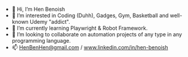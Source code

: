 - 👋 Hi, I’m Hen Benoish
- 👀 I’m interested in Coding (Duhh), Gadges, Gym, Basketball and well-known Udemy "addict".
- 🌱 I’m currently learning Playwright & Robot Framework.
- 💞️ I’m looking to collaborate on automation projects of any type in any programming language.
- 📫 HenBenHen@gmail.com / www.linkedin.com/in/hen-benoish
